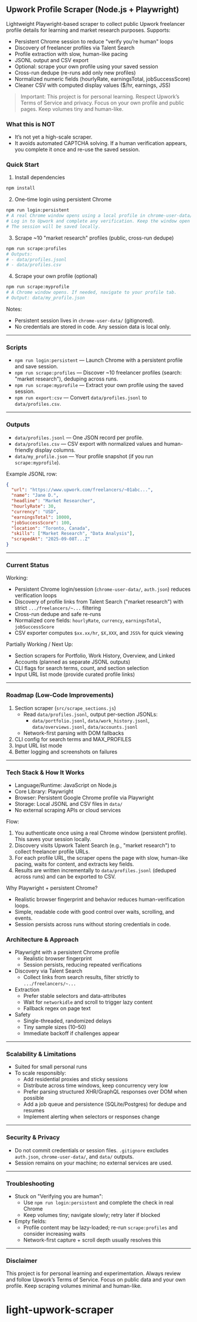 ## Upwork Profile Scraper (Node.js + Playwright)

Lightweight Playwright-based scraper to collect public Upwork freelancer profile details for learning and market research purposes. Supports:

- Persistent Chrome session to reduce "verify you’re human" loops
- Discovery of freelancer profiles via Talent Search
- Profile extraction with slow, human-like pacing
- JSONL output and CSV export
- Optional: scrape your own profile using your saved session
- Cross-run dedupe (re-runs add only new profiles)
- Normalized numeric fields (hourlyRate, earningsTotal, jobSuccessScore)
- Cleaner CSV with computed display values ($/hr, earnings, JSS)

> Important: This project is for personal learning. Respect Upwork’s Terms of Service and privacy. Focus on your own profile and public pages. Keep volumes tiny and human-like.

### What this is NOT
- It’s not yet a high-scale scraper.
- It avoids automated CAPTCHA solving. If a human verification appears, you complete it once and re-use the saved session.

### Quick Start

1) Install dependencies
```bash
npm install
```

2) One-time login using persistent Chrome
```bash
npm run login:persistent
# A real Chrome window opens using a local profile in chrome-user-data/
# Log in to Upwork and complete any verification. Keep the window open until you see your dashboard/profile.
# The session will be saved locally.
```

3) Scrape ~10 "market research" profiles (public, cross-run dedupe)
```bash
npm run scrape:profiles
# Outputs:
# - data/profiles.jsonl
# - data/profiles.csv
```

4) Scrape your own profile (optional)
```bash
npm run scrape:myprofile
# A Chrome window opens. If needed, navigate to your profile tab.
# Output: data/my_profile.json
```

Notes:
- Persistent session lives in `chrome-user-data/` (gitignored).
- No credentials are stored in code. Any session data is local only.

---

### Scripts
- `npm run login:persistent` — Launch Chrome with a persistent profile and save session.
- `npm run scrape:profiles` — Discover ~10 freelancer profiles (search: "market research"), deduping across runs.
- `npm run scrape:myprofile` — Extract your own profile using the saved session.
- `npm run export:csv` — Convert `data/profiles.jsonl` to `data/profiles.csv`.

---

### Outputs
- `data/profiles.jsonl` — One JSON record per profile.
- `data/profiles.csv` — CSV export with normalized values and human-friendly display columns.
- `data/my_profile.json` — Your profile snapshot (if you run `scrape:myprofile`).

Example JSONL row:
```json
{
  "url": "https://www.upwork.com/freelancers/~01abc...",
  "name": "Jane D.",
  "headline": "Market Researcher",
  "hourlyRate": 30,
  "currency": "USD",
  "earningsTotal": 10000,
  "jobSuccessScore": 100,
  "location": "Toronto, Canada",
  "skills": ["Market Research", "Data Analysis"],
  "scrapedAt": "2025-09-08T...Z"
}
```

---

### Current Status

Working:
- Persistent Chrome login/session (`chrome-user-data/`, `auth.json`) reduces verification loops
- Discovery of profile links from Talent Search ("market research") with strict `.../freelancers/~...` filtering
- Cross-run dedupe and safe re-runs
- Normalized core fields: `hourlyRate`, `currency`, `earningsTotal`, `jobSuccessScore`
- CSV exporter computes `$xx.xx/hr`, `$X,XXX`, and `JSS%` for quick viewing

Partially Working / Next Up:
- Section scrapers for Portfolio, Work History, Overview, and Linked Accounts (planned as separate JSONL outputs)
- CLI flags for search terms, count, and section selection
- Input URL list mode (provide curated profile links)

---

### Roadmap (Low-Code Improvements)
1) Section scraper (`src/scrape_sections.js`)
   - Read `data/profiles.jsonl`, output per-section JSONLs:
     - `data/portfolio.jsonl`, `data/work_history.jsonl`, `data/overviews.jsonl`, `data/accounts.jsonl`
   - Network-first parsing with DOM fallbacks
2) CLI config for search terms and MAX_PROFILES
3) Input URL list mode
4) Better logging and screenshots on failures

---

### Tech Stack & How It Works

- Language/Runtime: JavaScript on Node.js
- Core Library: Playwright
- Browser: Persistent Google Chrome profile via Playwright
- Storage: Local JSONL and CSV files in `data/`
- No external scraping APIs or cloud services

Flow:
1) You authenticate once using a real Chrome window (persistent profile). This saves your session locally.
2) Discovery visits Upwork Talent Search (e.g., "market research") to collect freelancer profile URLs.
3) For each profile URL, the scraper opens the page with slow, human-like pacing, waits for content, and extracts key fields.
4) Results are written incrementally to `data/profiles.jsonl` (deduped across runs) and can be exported to CSV.

Why Playwright + persistent Chrome?
- Realistic browser fingerprint and behavior reduces human-verification loops.
- Simple, readable code with good control over waits, scrolling, and events.
- Session persists across runs without storing credentials in code.

### Architecture & Approach

- Playwright with a persistent Chrome profile
  - Realistic browser fingerprint
  - Session persists, reducing repeated verifications
- Discovery via Talent Search
  - Collect links from search results, filter strictly to `.../freelancers/~...`
- Extraction
  - Prefer stable selectors and data-attributes
  - Wait for `networkidle` and scroll to trigger lazy content
  - Fallback regex on page text
- Safety
  - Single-threaded, randomized delays
  - Tiny sample sizes (10–50)
  - Immediate backoff if challenges appear

---

### Scalability & Limitations

- Suited for small personal runs
- To scale responsibly:
  - Add residential proxies and sticky sessions
  - Distribute across time windows, keep concurrency very low
  - Prefer parsing structured XHR/GraphQL responses over DOM when possible
  - Add a job queue and persistence (SQLite/Postgres) for dedupe and resumes
  - Implement alerting when selectors or responses change

---

### Security & Privacy

- Do not commit credentials or session files. `.gitignore` excludes `auth.json`, `chrome-user-data/`, and `data/` outputs.
- Session remains on your machine; no external services are used.

---

### Troubleshooting

- Stuck on "Verifying you are human":
  - Use `npm run login:persistent` and complete the check in real Chrome
  - Keep volumes tiny; navigate slowly; retry later if blocked
- Empty fields:
  - Profile content may be lazy-loaded; re-run `scrape:profiles` and consider increasing waits
  - Network-first capture + scroll depth usually resolves this

---

### Disclaimer

This project is for personal learning and experimentation. Always review and follow Upwork’s Terms of Service. Focus on public data and your own profile. Keep scraping volumes minimal and human-like.


# light-upwork-scraper
